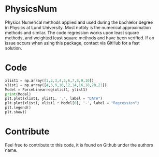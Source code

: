# PhysicsNum
 Physics Numerical methods applied and used during the bachlelor degree in Physics at Lund University. Most notbly is the numerical approximation methods and similar.
 The code regression works upon least square methods, and weighted least square methods and have been verified. If an issue occurs when using this package, contact via GitHub for a fast solution.

# Code
```python
xlist1 = np.array([1,2,3,4,5,6,7,8,9,10])
ylist1 = np.array([4,6,9,10,12,14,16,18,20,21])
Model = ForceLinearreg(xlist1, ylist1)
print(Model)
plt.plot(xlist1, ylist1, '.', label = "DATA")
plt.plot(xlist1, xlist1 * Model[0], '-', label = "Regression")
plt.legend()
plt.show()
```

# Contribute
 Feel free to contribute to this code, it is found on Github under the authors name.

